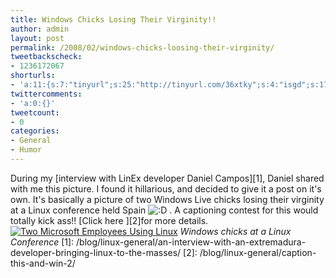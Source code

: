 ```yaml
---
title: Windows Chicks Losing Their Virginity!!
author: admin
layout: post
permalink: /2008/02/windows-chicks-loosing-their-virginity/
tweetbackscheck:
- 1236172067
shorturls:
- 'a:11:{s:7:"tinyurl";s:25:"http://tinyurl.com/36xtky";s:4:"isgd";s:17:"http://is.gd/fj4h";s:5:"bitly";s:18:"http://bit.ly/c8Fp";s:5:"snipr";s:22:"http://snipr.com/9sgxg";s:5:"snurl";s:22:"http://snurl.com/9sgxg";s:7:"snipurl";s:24:"http://snipurl.com/9sgxg";s:4:"trim";s:17:"http://tr.im/49sr";s:5:"adjix";s:207:"(10 Jan 2008 temporary restriction: API requires valid partnerID or partnerEmail key in request. Contact us if this affects you.) Invalid Adjix request. API documentation @ http://web.adjix.com/AdjixAPI.html";s:4:"advu";s:203:"(10 Jan 2008 temporary restriction: API requires valid partnerID or partnerEmail key in request. Contact us if this affects you.) Invalid Adjix request. API documentation @ http://web.ad.vu/AdjixAPI.html";s:4:"zima";s:19:"http://zi.ma/f6955a";s:9:"permalink";s:70:"http://hehe2.net/linux-general/windows-chicks-loosing-their-virginity/";}'
twittercomments:
- 'a:0:{}'
tweetcount:
- 0
categories:
- General
- Humor
---
```

During my \[interview with LinEx developer Daniel Campos\]\[1\], Daniel shared with me this picture. I found it hillarious, and decided to give it a post on it's own. It's basically a picture of two Windows Live chicks losing their virginity at a Linux conference held Spain ![:D](http://192.168.1.2/blog2/wp-includes/images/smilies/icon_biggrin.gif) . A captioning contest for this would totally kick ass!! \[Click here \]\[2\]for more details.
[![Two Microsoft Employees Using Linux](http://192.168.1.33/blog2/wp-content/uploads/2008/02/298658208_84dfdf53b9.jpg)](http://192.168.1.33/blog2/wp-content/uploads/2008/02/298658208_84dfdf53b9.jpg "Two Microsoft Employees Using Linux")
_Windows chicks at a Linux Conference_
\[1\]: /blog/linux-general/an-interview-with-an-extremadura-developer-bringing-linux-to-the-masses/
\[2\]: /blog/linux-general/caption-this-and-win-2/
